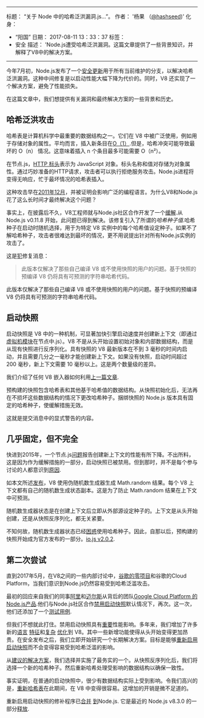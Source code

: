 ***

标题： “关于 Node 中的哈希泛洪漏洞.js...”。
作者： '杨果 （[@hashseed](https://twitter.com/hashseed))'
化身：

*   “阳国”
    日期： 2017-08-11 13：33：37
    标签：
*   安全
    描述： 'Node.js遭受哈希泛洪漏洞。这篇文章提供了一些背景知识，并解释了V8中的解决方案。

***

今年7月初，Node.js发布了一个[安全更新](https://nodejs.org/en/blog/vulnerability/july-2017-security-releases/)用于所有当前维护的分支，以解决哈希泛洪漏洞。这种中间修复是以启动性能大幅下降为代价的。同时，V8 还实现了一个解决方案，避免了性能损失。

在这篇文章中，我们想提供有关漏洞和最终解决方案的一些背景和历史。

## 哈希泛洪攻击

哈希表是计算机科学中最重要的数据结构之一。它们在 V8 中被广泛使用，例如用于存储对象的属性。平均而言，插入新条目在[O（1）](https://en.wikipedia.org/wiki/Big_O_notation).但是，哈希冲突可能导致最坏的 O（n） 情况。这意味着插入 n 个条目最多可能需要 O（n²）。

在节点.js，[HTTP 标头](https://nodejs.org/api/http.html#http_response_getheaders)表示为 JavaScript 对象。标头名称和值对存储为对象属性。通过巧妙准备的HTTP请求，攻击者可以执行拒绝服务攻击。Node.js进程将变得无响应，忙于最坏情况的哈希表插入。

这种攻击早在[2011年12月](https://events.ccc.de/congress/2011/Fahrplan/events/4680.en.html)，并被证明会影响广泛的编程语言。为什么V8和Node.js花了这么长时间才最终解决这个问题？

事实上，在披露后不久，V8工程师就与Node.js社区合作开发了一个[缓解](https://github.com/v8/v8/commit/81a0271004833249b4fe58f7d64ae07e79cffe40).从 Node.js v0.11.8 开始，此问题已得到解决。该修复引入了所谓的*哈希种子值*.哈希种子在启动时随机选择，用于为特定 V8 实例中的每个哈希值设定种子。如果不了解哈希种子，攻击者很难达到最坏的情况，更不用说提出针对所有Node.js实例的攻击了。

这是[犯](https://github.com/v8/v8/commit/81a0271004833249b4fe58f7d64ae07e79cffe40)修复消息：

> 此版本仅解决了那些自己编译 V8 或不使用快照的用户的问题。基于快照的预编译 V8 仍将具有可预测的字符串哈希代码。

此版本仅解决了那些自己编译 V8 或不使用快照的用户的问题。基于快照的预编译 V8 仍将具有可预测的字符串哈希代码。

## 启动快照

启动快照是 V8 中的一种机制，可显著加快引擎启动速度并创建新上下文（即通过[虚拟机模块](https://nodejs.org/api/vm.html)在节点中.js）。V8 不是从头开始设置初始对象和内部数据结构，而是从现有快照进行反序列化。具有快照的 V8 最新版本在不到 3 毫秒的时间内启动，并且需要几分之一毫秒才能创建新上下文。如果没有快照，启动时间超过 200 毫秒，新上下文需要 10 毫秒以上。这是两个数量级的差异。

我们介绍了任何 V8 嵌入器如何利用[上一篇文章](/blog/custom-startup-snapshots).

预构建的快照包含哈希表和其他基于哈希值的数据结构。从快照初始化后，无法再在不损坏这些数据结构的情况下更改哈希种子。捆绑快照的 Node.js 版本具有固定的哈希种子，使缓解措施无效。

这就是提交消息中的显式警告的内容。

## 几乎固定，但不完全

快进到2015年，一个节点.js[问题](https://github.com/nodejs/node/issues/1631)报告创建新上下文的性能有所下降。不出所料，这是因为作为缓解措施的一部分，启动快照已被禁用。但到那时，并不是每个参与讨论的人都意识到[原因](https://github.com/nodejs/node/issues/528#issuecomment-71009086).

如本文所述[发布](/blog/math-random)，V8 使用伪随机数生成器生成 Math.random 结果。每个 V8 上下文都有自己的随机数生成状态副本。这是为了防止 Math.random 结果在上下文中可预测。

随机数生成器状态是在创建上下文后立即从外部源设定种子的。上下文是从头开始创建，还是从快照反序列化，都无关紧要。

不知何故，随机数生成器状态已经[困惑](https://github.com/nodejs/node/issues/1631#issuecomment-100044148)使用哈希种子。因此，自那以后，预构建的快照开始成为官方发布的一部分。[io.js v2.0.2](https://github.com/nodejs/node/pull/1679).

## 第二次尝试

直到2017年5月，在V8之间的一些内部讨论中，[谷歌的零项目](https://googleprojectzero.blogspot.com/)和谷歌的Cloud Platform，当我们意识到Node.js仍然容易受到哈希泛滥攻击。

最初的回应来自我们的同事[阿里](https://twitter.com/ofrobots)和[迈尔斯](https://twitter.com/MylesBorins)从背后的团队[Google Cloud Platform 的 Node.js产品](https://cloud.google.com/nodejs/).他们与Node.js社区合作[禁用启动快照](https://github.com/nodejs/node/commit/eff636d8eb7b009c40fb053802c169ba1417293d)默认情况下，再次。这一次，他们还添加了一个[测试用例](https://github.com/nodejs/node/commit/9fedc1f09648ff7cebed65883966f5647686a38a).

但我们不想就此打住。禁用启动快照具有[重要](https://github.com/nodejs/node/issues/14229)性能影响。多年来，我们增加了许多新的[语言](/blog/high-performance-es2015)  [特征](/blog/webassembly-browser-preview)和[复杂](/blog/launching-ignition-and-turbofan)  [优化](/blog/speeding-up-regular-expressions)到 V8。其中一些新增功能使得从头开始变得更加昂贵。在安全发布之后，我们立即开始研究一个长期解决方案。目标是能够[重新启用启动快照](https://github.com/nodejs/node/issues/14171)而不会变得容易受到哈希泛滥的影响。

从[建议的解决方案](https://docs.google.com/document/d/1br7T3jk5JAJSYaT8eZdQlqrPTDRClheGpRU1-BpY1ss/edit)，我们选择并实施了最务实的一个。从快照反序列化后，我们将选择一个新的哈希种子。然后重新哈希处理受影响的数据结构以确保一致性。

事实证明，在普通的启动快照中，很少有数据结构实际上受到影响。令我们高兴的是，[重新哈希表](https://github.com/v8/v8/commit/0e8e0030775518b69eb8522823ea3754e6bddc69)在此期间，在 V8 中变得很容易。这增加的开销是微不足道的。

重新启用启动快照的修补程序已[合并](https://github.com/nodejs/node/commit/2ae2874ae7dfec2c55b5d390d25b6eed9932f78d) [到](https://github.com/nodejs/node/commit/14e4254f68f71a6afaf3ebe16794172b08e68d7b)Node.js. 它是最近的 Node.js v8.3.0 的一部分[释放](https://medium.com/the-node-js-collection/node-js-8-3-0-is-now-available-shipping-with-the-ignition-turbofan-execution-pipeline-aa5875ad3367).
